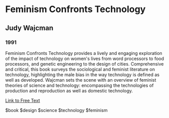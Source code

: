# Feminism Confronts Technology
## Judy Wajcman
### 1991

Feminism Confronts Technology provides a lively and engaging exploration of the impact of technology on women's lives from word processors to food processors, and genetic engineering to the design of cities. Comprehensive and critical, this book surveys the sociological and feminist literature on technology, highlighting the male bias in the way technology is defined as well as developed. Wajcman sets the scene with an overview of feminist theories of science and technology: encompassing the technologies of production and reproduction as well as domestic technology. 

[Link to Free Text](https://monoskop.org/images/a/ab/Wajcman_Judy_Feminism_Confronts_Technology_1991.pdf)

$book $design $science $technology $feminism 
